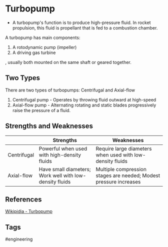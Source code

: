 # Turbopump 

* A turbopump's function is to produce high-pressure fluid. In rocket propulsion, this fluid is propellant that is fed to a combustion chamber.

A turbopump has main components:
1. A rotodynamic pump (impeller)
2. A driving gas turbine  

, usually both mounted on the same shaft or geared together. 


## Two Types

There are two types of turbopumps: Centrifugal and Axial-flow
1. Centrifugal pump - Operates by throwing fluid outward at high-speed
2. Axial-flow pump - Alternating rotating and static blades progressively raise the pressure of a fluid.

## Strengths and Weaknesses

|	     | Strengths | Weaknesses |
|------------|----------|----------|
| Centrifugal|Powerful when used with high-density fluids|Require large diameters when used with low-density fluids|
| Axial-flow |Have small diameters; Work well with low-density fluids|Multiple compression stages are needed; Modest pressure increases|

## References
[Wikipidia - Turbopump](https://en.wikipedia.org/wiki/Turbopump)  

## Tags
#engineering
